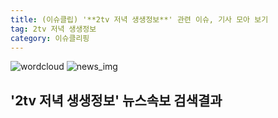 ```yaml
---
title: (이슈클립) '**2tv 저녁 생생정보**' 관련 이슈, 기사 모아 보기
tag: 2tv 저녁 생생정보
category: 이슈클리핑
---
```

![wordcloud](https://s3.ap-northeast-2.amazonaws.com/lyrics101-wordcloud/2018-10-02-1538475976.png)
![news_img](https://user-images.githubusercontent.com/42597476/44507050-1206f400-a6e4-11e8-8d98-7ffbfebb353f.png)
## **'**2tv 저녁 생생정보**'** 뉴스속보 검색결과

